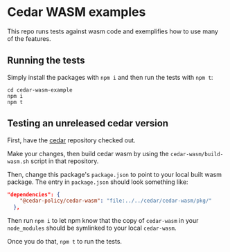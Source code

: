 # Cedar WASM examples

This repo runs tests against wasm code and exemplifies how to use many of the features.

## Running the tests

Simply install the packages with `npm i` and then run the tests with `npm t`:

```shell
cd cedar-wasm-example
npm i
npm t
```

## Testing an unreleased cedar version

First, have the [cedar](https://github.com/cedar-policy/cedar) repository checked out.

Make your changes, then build cedar wasm by using the `cedar-wasm/build-wasm.sh` script in that repository.

Then, change this package's `package.json` to point to your local built wasm package. The entry in `package.json` should look something like:

```json
"dependencies": {
    "@cedar-policy/cedar-wasm": "file:../../cedar/cedar-wasm/pkg/"
  },
```

Then run `npm i` to let npm know that the copy of `cedar-wasm` in your `node_modules` should be symlinked to your local `cedar-wasm`.

Once you do that, `npm t` to run the tests.
